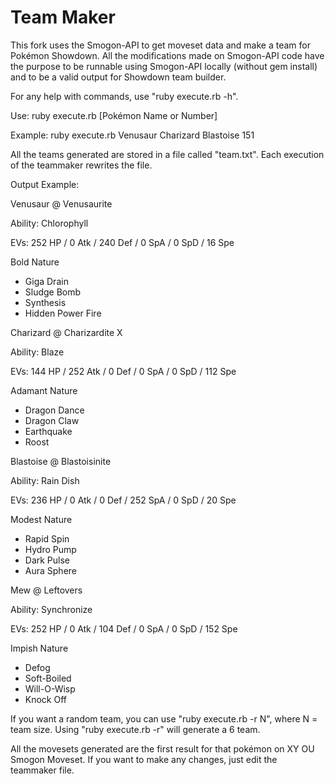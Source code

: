 # Team Maker

This fork uses the Smogon-API to get moveset data and make a team for Pokémon Showdown. All the modifications made on Smogon-API code have the purpose to be runnable using Smogon-API locally (without gem install) and to be a valid output for Showdown team builder.


For any help with commands, use "ruby execute.rb -h".

Use: ruby execute.rb [Pokémon Name or Number]

Example: ruby execute.rb Venusaur Charizard Blastoise 151

All the teams generated are stored in a file called "team.txt". Each execution of the teammaker rewrites the file.

Output Example:


Venusaur @ Venusaurite

Ability: Chlorophyll

EVs: 252 HP / 0 Atk / 240 Def / 0 SpA / 0 SpD / 16 Spe

Bold Nature
- Giga Drain
- Sludge Bomb
- Synthesis
- Hidden Power Fire


Charizard @ Charizardite X

Ability: Blaze

EVs: 144 HP / 252 Atk / 0 Def / 0 SpA / 0 SpD / 112 Spe

Adamant Nature
- Dragon Dance
- Dragon Claw
- Earthquake
- Roost


Blastoise @ Blastoisinite

Ability: Rain Dish

EVs: 236 HP / 0 Atk / 0 Def / 252 SpA / 0 SpD / 20 Spe

Modest Nature
- Rapid Spin
- Hydro Pump
- Dark Pulse
- Aura Sphere


Mew @ Leftovers

Ability: Synchronize

EVs: 252 HP / 0 Atk / 104 Def / 0 SpA / 0 SpD / 152 Spe

Impish Nature
- Defog
- Soft-Boiled
- Will-O-Wisp
- Knock Off


If you want a random team, you can use "ruby execute.rb -r N", where N = team size. Using "ruby execute.rb -r" will generate a 6 team.


All the movesets generated are the first result for that pokémon on XY OU Smogon Moveset. If you want to make any changes, just edit the teammaker file.